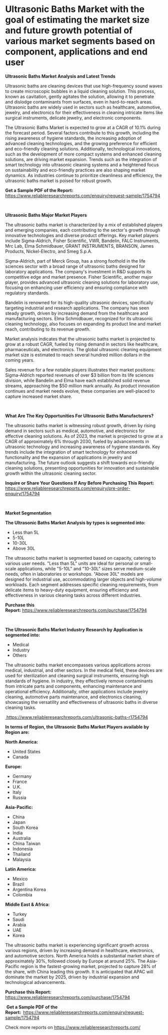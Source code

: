 <p><h1>Ultrasonic Baths Market with the goal of estimating the market size and future growth potential of various market segments based on component, applications and end user</h1></p><p><strong>Ultrasonic Baths Market Analysis and Latest Trends</strong></p>
<p><p>Ultrasonic baths are cleaning devices that use high-frequency sound waves to create microscopic bubbles in a liquid cleaning solution. This process, known as cavitation, gently agitates the solution, allowing it to penetrate and dislodge contaminants from surfaces, even in hard-to-reach areas. Ultrasonic baths are widely used in sectors such as healthcare, automotive, jewelry, and electronics for their effectiveness in cleaning intricate items like surgical instruments, delicate jewelry, and electronic components.</p><p>The Ultrasonic Baths Market is expected to grow at a CAGR of 10.1% during the forecast period. Several factors contribute to this growth, including the rising awareness of hygiene standards, the increasing adoption of advanced cleaning technologies, and the growing preference for efficient and eco-friendly cleaning solutions. Additionally, technological innovations, such as the development of more compact systems and enhanced cleaning solutions, are driving market expansion. Trends such as the integration of smart technology into ultrasonic cleaning systems and a heightened focus on sustainability and eco-friendly practices are also shaping market dynamics. As industries continue to prioritize cleanliness and efficiency, the ultrasonic baths market is poised for robust growth.</p></p>
<p><strong>Get a Sample PDF of the Report:&nbsp;</strong> <a href="https://www.reliableresearchreports.com/enquiry/request-sample/1754794?utm_campaign=2203&utm_medium=2&utm_source=Github&utm_content=ia&utm_term=10042025&utm_id=ultrasonic-baths">https://www.reliableresearchreports.com/enquiry/request-sample/1754794</a></p>
<p>&nbsp;</p>
<p><strong>Ultrasonic Baths Major Market Players</strong></p>
<p><p>The ultrasonic baths market is characterized by a mix of established players and emerging companies, each contributing to the sector's growth through innovative technologies and diverse product offerings. Key market players include Sigma-Aldrich, Fisher Scientific, VWR, Bandelin, FALC Instruments, Mrc Lab, Elma Schmidbauer, GRANT INSTRUMENTS, BRANSON, James Products, Nickel-Electro, and Smeg S.p.A.</p><p>Sigma-Aldrich, part of Merck Group, has a strong foothold in the life sciences sector with a broad range of ultrasonic baths designed for laboratory applications. The company's investment in R&D supports its competitive edge and market presence. Fisher Scientific, another major player, provides advanced ultrasonic cleaning solutions for laboratory use, focusing on enhancing user efficiency and ensuring compliance with regulatory standards.</p><p>Bandelin is renowned for its high-quality ultrasonic devices, specifically targeting industrial and research applications. The company has seen steady growth, driven by increasing demand from the healthcare and manufacturing sectors. Elma Schmidbauer, recognized for its ultrasonic cleaning technology, also focuses on expanding its product line and market reach, contributing to its revenue growth.</p><p>Market analysis indicates that the ultrasonic baths market is projected to grow at a robust CAGR, fueled by rising demand in sectors like healthcare, pharmaceuticals, and electronics. The global ultrasonic cleaning equipment market size is estimated to reach several hundred million dollars in the coming years.</p><p>Sales revenue for a few notable players illustrates their market positions: Sigma-Aldrich reported revenues of over $3 billion from its life sciences division, while Bandelin and Elma have each established solid revenue streams, approaching the $50 million mark annually. As product innovation continues and market needs evolve, these companies are well-placed to capture increased market share.</p></p>
<p>&nbsp;</p>
<p><strong>What Are The Key Opportunities For Ultrasonic Baths Manufacturers?</strong></p>
<p><p>The ultrasonic baths market is witnessing robust growth, driven by rising demand in sectors such as medical, automotive, and electronics for effective cleaning solutions. As of 2023, the market is projected to grow at a CAGR of approximately 6% through 2030, fueled by advancements in ultrasonic technology and increasing awareness of hygiene standards. Key trends include the integration of smart technology for enhanced functionality and the expansion of applications in jewelry and manufacturing. The future outlook suggests a shift towards eco-friendly cleaning solutions, presenting opportunities for innovation and sustainable growth within the ultrasonic cleaning sector.</p></p>
<p><strong>Inquire or Share Your Questions If Any Before Purchasing This Report:</strong> <a href="https://www.reliableresearchreports.com/enquiry/pre-order-enquiry/1754794?utm_campaign=2203&utm_medium=2&utm_source=Github&utm_content=ia&utm_term=10042025&utm_id=ultrasonic-baths">https://www.reliableresearchreports.com/enquiry/pre-order-enquiry/1754794</a></p>
<p>&nbsp;</p>
<p><strong>Market Segmentation</strong></p>
<p><strong>The Ultrasonic Baths Market Analysis by types is segmented into:</strong></p>
<p><ul><li>Less than 5L</li><li>5-10L</li><li>10-30L</li><li>Above 30L</li></ul></p>
<p><p>The ultrasonic baths market is segmented based on capacity, catering to various user needs. "Less than 5L" units are ideal for personal or small-scale applications, while "5-10L" and "10-30L" sizes serve medium-scale needs, often in laboratories or workshops. "Above 30L" models are designed for industrial use, accommodating larger objects and high-volume workloads. Each segment addresses specific cleaning requirements, from delicate items to heavy-duty equipment, ensuring efficiency and effectiveness in various cleaning tasks across different industries.</p></p>
<p><strong>Purchase this Report:&nbsp;</strong><a href="https://www.reliableresearchreports.com/purchase/1754794?utm_campaign=2203&utm_medium=2&utm_source=Github&utm_content=ia&utm_term=10042025&utm_id=ultrasonic-baths">https://www.reliableresearchreports.com/purchase/1754794</a></p>
<p>&nbsp;</p>
<p><strong>The Ultrasonic Baths Market Industry Research by Application is segmented into:</strong></p>
<p><ul><li>Medical</li><li>Industry</li><li>Others</li></ul></p>
<p><p>The ultrasonic baths market encompasses various applications across medical, industrial, and other sectors. In the medical field, these devices are used for sterilization and cleaning surgical instruments, ensuring high standards of hygiene. In industry, they effectively remove contaminants from intricate parts and components, enhancing maintenance and operational efficiency. Additionally, other applications include jewelry cleaning, automotive parts maintenance, and electronics cleaning, showcasing the versatility and effectiveness of ultrasonic baths in diverse cleaning tasks.</p></p>
<p><a href="https://www.reliableresearchreports.com/ultrasonic-baths-r1754794?utm_campaign=2203&utm_medium=2&utm_source=Github&utm_content=ia&utm_term=10042025&utm_id=ultrasonic-baths">&nbsp;https://www.reliableresearchreports.com/ultrasonic-baths-r1754794</a></p>
<p><strong>In terms of Region, the Ultrasonic Baths Market Players available by Region are:</strong></p>
<p>
    <p> <strong> North America: </strong>
        <ul>
            <li>United States</li>
            <li>Canada</li>
        </ul>
        </p> 
    <p> <strong> Europe: </strong>
        <ul>
            <li>Germany</li>
            <li>France</li>
            <li>U.K.</li>
            <li>Italy</li>
            <li>Russia</li>
        </ul>
        </p> 
    <p> <strong> Asia-Pacific: </strong>
        <ul>
            <li>China</li>
            <li>Japan</li>
            <li>South Korea</li>
            <li>India</li>
            <li>Australia</li>
            <li>China Taiwan</li>
            <li>Indonesia</li>
            <li>Thailand</li>
            <li>Malaysia</li>
        </ul>
        </p> 
    <p> <strong> Latin America: </strong>
        <ul>
            <li>Mexico</li>
            <li>Brazil</li>
            <li>Argentina Korea</li>
            <li>Colombia</li>
        </ul>
        </p> 
    <p> <strong> Middle East & Africa: </strong>
        <ul>
            <li>Turkey</li>
            <li>Saudi</li>
            <li>Arabia</li>
            <li>UAE</li>
            <li>Korea</li>
        </ul>
    </p>
    </p>
<p><p>The ultrasonic baths market is experiencing significant growth across various regions, driven by increasing demand in healthcare, electronics, and automotive sectors. North America holds a substantial market share of approximately 30%, followed closely by Europe at around 25%. The Asia-Pacific region is the fastest-growing market, projected to capture 28% of the share, with China leading this growth. It is anticipated that APAC will dominate the market by 2025, driven by industrial expansion and technological advancements.</p></p>
<p><strong>Purchase this Report: </strong><a href="https://www.reliableresearchreports.com/purchase/1754794?utm_campaign=2203&utm_medium=2&utm_source=Github&utm_content=ia&utm_term=10042025&utm_id=ultrasonic-baths">https://www.reliableresearchreports.com/purchase/1754794</a></p>
<p>&nbsp;<strong>Get a Sample PDF of the Report:&nbsp;&nbsp;</strong><a href="https://www.reliableresearchreports.com/enquiry/request-sample/1754794?utm_campaign=2203&utm_medium=2&utm_source=Github&utm_content=ia&utm_term=10042025&utm_id=ultrasonic-baths">https://www.reliableresearchreports.com/enquiry/request-sample/1754794</a></p>
<p><strong></strong></p>
<p>Check more reports on <a href="https://www.reliableresearchreports.com/?utm_campaign=2203&utm_medium=2&utm_source=Github&utm_content=ia&utm_term=10042025&utm_id=ultrasonic-baths">https://www.reliableresearchreports.com/</a></p>